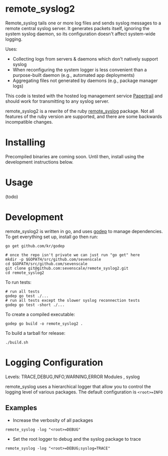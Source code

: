 # remote_syslog2

Remote_syslog tails one or more log files and sends syslog messages to a
remote central syslog server. It generates packets itself, ignoring the system
syslog daemon, so its configuration doesn't affect system-wide logging.

Uses:

 * Collecting logs from servers & daemons which don't natively support syslog
 * When reconfiguring the system logger is less convenient than a
   purpose-built daemon (e.g., automated app deployments)
 * Aggregating files not generated by daemons (e.g., package manager logs)

This code is tested with the hosted log management service
[Papertrail](https://papertrailapp.com) and should work for transmitting to
any syslog server.

remote_syslog2 is a rewrite of the ruby
[remote_syslog](https://github.com/papertrail/remote_syslog) package. Not all
features of the ruby version are supported, and there are some backwards
incompatible changes.

# Installing

Precompiled binaries are coming soon. Until then, install using the
development instructions below.

# Usage

(todo)

# Development

remote_syslog2 is written in go, and uses [godep](https://github.com/kr/godep)
to manage dependencies. To get everything set up, install go then run:

    go get github.com/kr/godep

    # once the repo isn't private we can just run "go get" here
    mkdir -p $GOPATH/src/github.com/sevenscale
    cd $GOPATH/src/github.com/sevenscale
    git clone git@github.com:sevenscale/remote_syslog2.git
    cd remote_syslog2

To run tests:

    # run all tests
    godep go test ./...
    # run all tests except the slower syslog reconnection tests
    godep go test -short ./...

To create a compiled executable:

    godep go build -o remote_syslog2 .

To build a tarball for release:

    ./build.sh

# Logging Configuration
Levels: TRACE,DEBUG,INFO,WARNING,ERROR
Modules <root>, syslog

remote_syslog uses a hierarchical logger that allow you to control the logging level of various packages. The default configuration is <code>\<root\>=INFO</root></code>

## Examples

- Increase the verbosity of all packages

```
remote_syslog -log "<root>=DEBUG"
```


- Set the root logger to debug and the syslog package to trace

```
remote_syslog -log "<root>=DEBUG;syslog=TRACE"
```
